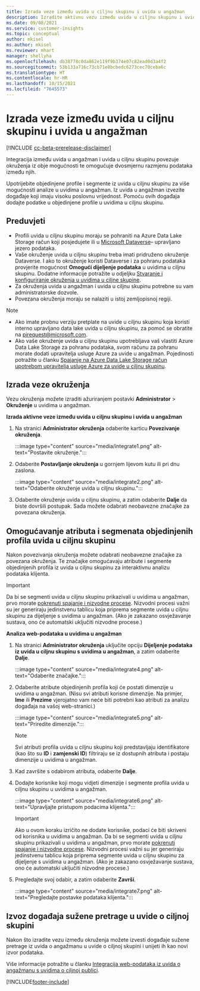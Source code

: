 ```yaml
---
title: Izrada veze između uvida u ciljnu skupinu i uvida u angažman
description: Izradite aktivnu vezu između uvida u ciljnu skupinu i uvida u angažman da biste omogućili dvosmjerno dijeljenje podataka.
ms.date: 09/08/2021
ms.service: customer-insights
ms.topic: conceptual
author: mkisel
ms.author: mkisel
ms.reviewer: mhart
manager: shellyha
ms.openlocfilehash: db38778c0da862e119f9b374e07c82ead0d3a4f2
ms.sourcegitcommit: 53b133a716c73cb71e8bcbedc6273cec70ceba6c
ms.translationtype: HT
ms.contentlocale: hr-HR
ms.lasthandoff: 10/15/2021
ms.locfileid: "7645573"
---
```

# <a name="create-a-link-between-audience-insights-and-engagement-insights"></a>Izrada veze između uvida u ciljnu skupinu i uvida u angažman

[!INCLUDE [cc-beta-prerelease-disclaimer](includes/cc-beta-prerelease-disclaimer.md)]

Integracija između uvida u angažman i uvida u ciljnu skupinu povezuje okruženja iz obje mogućnosti te omogućuje dvosmjernu razmjenu podataka između njih.

Upotrijebite objedinjene profile i segmente iz uvida u ciljnu skupinu za više mogućnosti analize u uvidima u angažman. Iz uvida u angažman izvezite događaje koji imaju visoku poslovnu vrijednost. Pomoću ovih događaja dodajte podatke u objedinjene profile u uvidima u ciljnu skupinu.

## <a name="prerequisites"></a>Preduvjeti

- Profili uvida u ciljnu skupinu moraju se pohraniti na Azure Data Lake Storage račun koji posjedujete ili u [Microsoft Dataverse](/powerapps/maker/data-platform/data-platform-intro.md)&ndash; upravljano jezero podataka. 
- Vaše okruženje uvida u ciljnu skupinu treba imati pridruženo okruženje Dataverse. I ako to okruženje koristi Dataverse i za pohranu podataka provjerite mogućnost **Omogući dijeljenje podataka** u uvidima u ciljnu skupinu. Dodatne informacije potražite u odjeljku [Stvaranje i konfiguriranje okruženja u uvidima u ciljne skupine](../audience-insights/create-environment.md).
- Za okruženja uvida u angažman i uvida u ciljnu skupinu potrebne su vam administratorske dozvole.
- Povezana okruženja moraju se nalaziti u istoj zemljopisnoj regiji.

> [!NOTE]
> - Ako imate probnu verziju pretplate na uvide u ciljnu skupinu koja koristi interno upravljano data lake uvida u ciljnu skupinu, za pomoć se obratite na [pirequest@microsoft.com](mailto:pirequest@microsoft.com). 
> - Ako vaše okruženje uvida u ciljnu skupinu upotrebljava vaš vlastiti Azure Data Lake Storage za pohranu podataka, svom računu za pohranu morate dodati upravitelja usluge Azure za uvide u angažman. Pojedinosti potražite u članku [Spajanje na Azure Data Lake Storage račun upotrebom upravitelja usluge Azure za uvide u ciljnu skupinu](../audience-insights/connect-service-principal.md). 


## <a name="create-an-environment-link"></a>Izrada veze okruženja

Vezu okruženja možete izraditi ažuriranjem postavki **Administrator** > **Okruženje** u uvidima u angažman.

**Izrada aktivne veze između uvida u ciljnu skupinu i uvida u angažman**

1. Na stranici **Administrator okruženja** odaberite karticu **Povezivanje okruženja**.

    :::image type="content" source="media/integrate1.png" alt-text="Postavite okruženje.":::

1. Odaberite **Postavljanje okruženja** u gornjem lijevom kutu ili pri dnu zaslona.

     :::image type="content" source="media/integrate2.png" alt-text="Odaberite okruženje uvida u ciljnu skupinu.":::

1. Odaberite okruženje uvida u ciljnu skupinu, a zatim odaberite **Dalje** da biste dovršili postupak. Sada možete odabrati neobavezne značajke za povezana okruženja.
 
## <a name="enable-audience-insights-unified-profiles-attributes-and-segments"></a>Omogućavanje atributa i segmenata objedinjenih profila uvida u ciljnu skupinu

Nakon povezivanja okruženja možete odabrati neobavezne značajke za povezana okruženja. Te značajke omogućavaju atribute i segmente objedinjenih profila iz uvida u ciljnu skupinu za interaktivnu analizu podataka klijenta.

> [!IMPORTANT]
> Da bi se segmenti uvida u ciljnu skupinu prikazivali u uvidima u angažman, prvo morate [pokrenuti spajanje i nizvodne procese](../audience-insights/merge-entities.md). Nizvodni procesi važni su jer generiraju jedinstvenu tablicu koja priprema segmente uvida u ciljnu skupinu za dijeljenje s uvidima u angažman. (Ako je zakazano osvježavanje sustava, ono će automatski uključiti nizvodne procese.)

**Analiza web-podataka u uvidima u angažman**

1. Na stranici **Administrator okruženja** uključite opciju **Dijeljenje podataka iz uvida u ciljnu skupinu s uvidima u angažman**, a zatim odaberite **Dalje**.

    :::image type="content" source="media/integrate4.png" alt-text="Odaberite značajke.":::

1. Odaberite atribute objedinjenih profila koji će postati dimenzije u uvidima u angažman. (Nisu svi atributi korisne dimenzije. Na primjer, **Ime** ili **Prezime** vjerojatno vam neće biti potrebni kao atributi za analizu događaja na vašoj web-stranici.)

    :::image type="content" source="media/integrate5.png" alt-text="Priredite dimenzije.":::

   >[!NOTE]
   > Svi atributi profila uvida u ciljnu skupinu koji predstavljaju identifikatore (kao što su **ID** i **zamjenski ID**) filtriraju se iz dostupnih atributa i postaju dimenzije u uvidima u angažman.

1. Kad završite s odabirom atributa, odaberite **Dalje**.
1. Dodajte korisnike koji mogu vidjeti dimenzije i segmente profila uvida u ciljnu skupinu u uvidima u angažman.

    :::image type="content" source="media/integrate6.png" alt-text="Upravljajte pristupom podacima klijenta.":::

   > [!IMPORTANT]
   > Ako u ovom koraku izričito ne dodate korisnike, podaci će biti skriveni od korisnika u uvidima u angažman.
   > Da bi se segmenti uvida u ciljnu skupinu prikazivali u uvidima u angažman, prvo morate [pokrenuti spajanje i nizvodne procese](../audience-insights/merge-entities.md). Nizvodni procesi važni su jer generiraju jedinstvenu tablicu koja priprema segmente uvida u ciljnu skupinu za dijeljenje s uvidima u angažman. (Ako je zakazano osvježavanje sustava, ono će automatski uključiti nizvodne procese.)

1. Pregledajte svoj odabir, a zatim odaberite **Završi**.

    :::image type="content" source="media/integrate7.png" alt-text="Pregledajte postavke podataka klijenta.":::

## <a name="export-refined-events-to-audience-insights"></a>Izvoz događaja sužene pretrage u uvide o ciljnoj skupini

Nakon što izradite vezu između okruženja možete izvesti događaje sužene pretrage iz uvida o angažmanu u uvide o ciljnoj skupini i unijeti ih kao novi izvor podataka. 

Više informacije potražite u članku [Integracija web-podataka iz uvida o angažmanu s uvidima o ciljnoj publici](../audience-insights/integrate-engagement-insights.md).

<!--
## Share engagement insights refined events with audience insights

After you create a link between environments, a new option becomes available for you to share [refined events](refined-events.md) with audience insights.

Consider the following when creating refined events for audience insights: 

- Provide a meaningful name for the refined event. It will be used as an activity name in audience insights.
- Select at least the following properties to create an activity in audience insights: 
    - Signal.Action.Name indicates the activity details.
    - Signal.User.Id maps with the customer ID.
    - Signal.View.Uri is a web address as a basis for segments or measures.
    - Signal.Export.Id is a primary key for events.
    - Signal.Timestamp determines the date and time for the activity.

To share refined events:

1. From the engagement insights menu, select **Data** and then select the **Events** tab.
2. On the **Action** menu, select **Share as activity**.

    :::image type="content" source="media/integrate8.png" alt-text="Data shared events settings.":::

3. You can view and stop actively shared events on the **Export and Sharing** tab.
4. -- per Michael K, we need a mock here (Mukesh needs to update to reflect what happens in AUI once a user shares a refined event (i.e. no longer AUI, data wrangler needs to go discover data in the storage, the shared event is available as a DS and entity, correct?)

### Attach refined events shared as activities to unified profiles in audience insights

You can bring customer web activity data from engagement insights into audience insights. In addition to transactional, demographic, or behavioral data, you can view activities on the web in unified customer profiles. You can then use these profiles to get insights such as segments, measures, and predictions for audience activation.

Follow the steps in [data unification](../audience-insights/data-unification.md) to map, match, and merge website authentication information to unified profiles in audience insights.

You can also share refined events that are now available in audience insights, identified as data sources and entities. 

Next, you can relate event data from engagement insights as unified activities in customer profiles.

### Relate refined event data as an activity of a customer profile

After unifying the data, you can configure the activity for the customer profile. For more information, go to [Customer activities](../audience-insights/activities.md).

:::image type="content" source="media/web-event-activity.png" alt-text="Activities page with expanded Edit activity pane.":::

Next, configure the new activity by using mapping elements: 

- **Primary Key**: Signal.Export.Id, a unique ID that is available for every event record in engagement insights. This property is automatically generated.

- **Timestamp**: Signal.Timestamp in the event property.

- **Event**: Signal.Name, the event name that you want to track.

- **Web address**: Signal.View.Uri that refers to the URI of the page that created the event.

- **Details**: Signal.Action.Name to represent the information to associate with the event. The selected property in this case indicates that the event is for email promotion.

- **Activity type**: In this example, we choose the existing activity type WebLog. This selection is a useful filter option to run prediction models or create segments based on this activity type.

- **Set up relationship**: This important setting ties the activity to existing customer profiles. **Signal.User.Id** is the identifier configured in the SDK to be collected. It relates to the user ID in other data sources that are configured in audience insights. 

This example configures the relationship between Signal.User.Id and RetailCustomers:CustomerRetailId, which is the primary key that was identified in the map step of the data unification process.

After processing the activities, you can review customer records and open a customer card to see activities from engagement insights in the timeline. 

> [!TIP]
> To find a customer ID that has an engagement insights activity, go to **Entities** and preview the data for the UnifiedActivity entity. **ActivityTypeDisplay = WebLog** contains the engagement insights activity configured in the preceding example. Copy the customer ID for one of those records and search<!--note from editor: Edit okay? I couldn't quite follow this.-- > for that ID on the **Customers** page.

--> 

[!INCLUDE[footer-include](../includes/footer-banner.md)]
